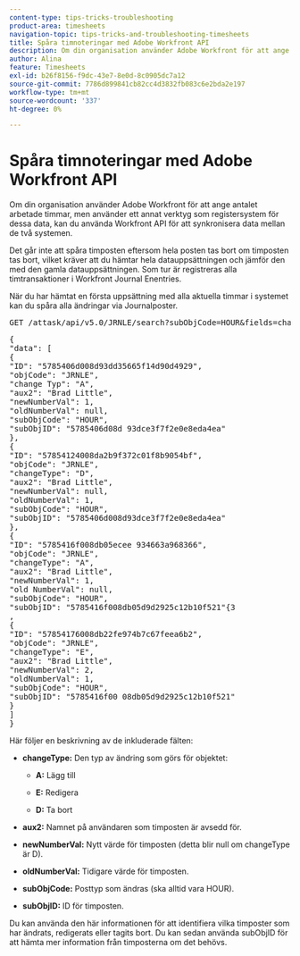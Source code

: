 ```yaml
---
content-type: tips-tricks-troubleshooting
product-area: timesheets
navigation-topic: tips-tricks-and-troubleshooting-timesheets
title: Spåra timnoteringar med Adobe Workfront API
description: Om din organisation använder Adobe Workfront för att ange antalet arbetade timmar, men använder ett annat verktyg som registersystem för dessa data, kan du använda Workfront API för att synkronisera data mellan de två systemen.
author: Alina
feature: Timesheets
exl-id: b26f8156-f9dc-43e7-8e0d-8c0905dc7a12
source-git-commit: 7786d899841cb82cc4d3832fb083c6e2bda2e197
workflow-type: tm+mt
source-wordcount: '337'
ht-degree: 0%

---
```


# Spåra timnoteringar med Adobe Workfront API

Om din organisation använder Adobe Workfront för att ange antalet arbetade timmar, men använder ett annat verktyg som registersystem för dessa data, kan du använda Workfront API för att synkronisera data mellan de två systemen.

Det går inte att spåra timposten eftersom hela posten tas bort om timposten tas bort, vilket kräver att du hämtar hela datauppsättningen och jämför den med den gamla datauppsättningen. Som tur är registreras alla timtransaktioner i Workfront Journal Enentries.

När du har hämtat en första uppsättning med alla aktuella timmar i systemet kan du spåra alla ändringar via Journalposter.
<pre>GET /attask/api/v5.0/JRNLE/search?subObjCode=HOUR&amp;fields=changeType,aux2,newNumberVal,oldNumberVal,subObjCode,subObjID</pre><pre>&lbrace;<br>"data": [<br>{<br>"ID": "5785406d008d93dd35665f14d90d4929",<br>"objCode": "JRNLE",<br>"change Typ": "A",<br>"aux2": "Brad Little",<br>"newNumberVal": 1,<br>"oldNumberVal": null,<br>"subObjCode": "HOUR",<br>"subObjID": "5785406d08d 93dce3f7f2e0e8eda4ea"<br>},<br>{<br>"ID": "57854124008da2b9f372c01f8b9054bf",<br>"objCode": "JRNLE",<br>"changeType": "D",<br>"aux2": "Brad Little",<br>"newNumberVal": null,<br>"oldNumberVal": 1,<br>"subObjCode": "HOUR",<br>"subObjID": "5785406d008d93dce3f7f2e0e8eda4ea"<br>},<br>&lbrace;<br>"ID": "5785416f008db05ecee 934663a968366",<br>"objCode": "JRNLE",<br>"changeType": "A",<br>"aux2": "Brad Little", <br>"newNumberVal": 1,<br>"old NumberVal": null,<br>"subObjCode": "HOUR",<br>"subObjID": "5785416f008db05d9d2925c12b10f521"{3 <br>,<br>{<br>"ID": "57854176008db22fe974b7c67feea6b2",<br>"objCode": "JRNLE",<br>"changeType": "E",<br>"aux2": "Brad Little",<br>"newNumberVal": 2,<br>"oldNumberVal": 1,<br>"subObjCode": "HOUR",<br>"subObjID": "5785416f00 08db05d9d2925c12b10f521"<br>}<br>]<br>}</pre>Här följer en beskrivning av de inkluderade fälten:

* **changeType:** Den typ av ändring som görs för objektet:

   * **A:** Lägg till

   * **E:** Redigera

   * **D:** Ta bort

* **aux2:** Namnet på användaren som timposten är avsedd för.

* **newNumberVal:** Nytt värde för timposten (detta blir null om changeType är D).

* **oldNumberVal:** Tidigare värde för timposten.

* **subObjCode:** Posttyp som ändras (ska alltid vara HOUR).

* **subObjID:** ID för timposten.

Du kan använda den här informationen för att identifiera vilka timposter som har ändrats, redigerats eller tagits bort. Du kan sedan använda subObjID för att hämta mer information från timposterna om det behövs.
